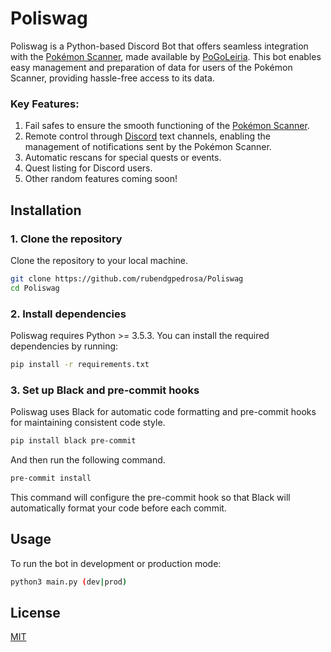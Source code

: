 # Poliswag

Poliswag is a Python-based Discord Bot that offers seamless integration with the [Pokémon Scanner](https://pogoleiria.pt), made available by [PoGoLeiria](https://discord.gg/pASCYbp). This bot enables easy management and preparation of data for users of the Pokémon Scanner, providing hassle-free access to its data.

### Key Features:
1. Fail safes to ensure the smooth functioning of the [Pokémon Scanner](https://pogoleiria.pt).
2. Remote control through [Discord](https://discord.gg/pASCYbp) text channels, enabling the management of notifications sent by the Pokémon Scanner.
3. Automatic rescans for special quests or events.
4. Quest listing for Discord users.
5. Other random features coming soon!

## Installation

### 1. Clone the repository

Clone the repository to your local machine.

```bash
git clone https://github.com/rubendgpedrosa/Poliswag
cd Poliswag
```

### 2. Install dependencies

Poliswag requires Python >= 3.5.3. You can install the required dependencies by running:

```bash
pip install -r requirements.txt
```

### 3. Set up Black and pre-commit hooks

Poliswag uses Black for automatic code formatting and pre-commit hooks for maintaining consistent code style.

```bash
pip install black pre-commit
```
And then run the following command.

```bash
pre-commit install
```

This command will configure the pre-commit hook so that Black will automatically format your code before each commit.

## Usage

To run the bot in development or production mode:

```bash
python3 main.py (dev|prod)
```

## License
[MIT](https://choosealicense.com/licenses/mit/)
